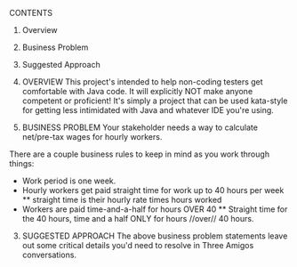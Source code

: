 CONTENTS

1) Overview
2) Business Problem
3) Suggested Approach

1) OVERVIEW
This project's intended to help non-coding testers get comfortable with Java code. 
It will explicitly NOT make anyone competent or proficient! It's simply a project
that can be used kata-style for getting less intimidated with Java and whatever
IDE you're using.

2) BUSINESS PROBLEM
Your stakeholder needs a way to calculate net/pre-tax wages for hourly workers.

There are a couple business rules to keep in mind as you work through things:

* Work period is one week.
* Hourly workers get paid straight time for work up to 40 hours per week
	** straight time is their hourly rate times hours worked
* Workers are paid time-and-a-half for hours OVER 40
	** Straight time for the 40 hours, time and a half ONLY for hours
		//over// 40 hours.
		
		
3) SUGGESTED APPROACH
The above business problem statements leave out some critical details you'd need
to resolve in Three Amigos conversations.
